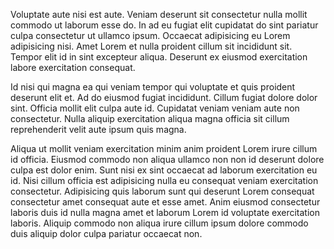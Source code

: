 Voluptate aute nisi est aute. Veniam deserunt sit consectetur nulla mollit commodo ut laborum esse do. In ad eu fugiat elit cupidatat do sint pariatur culpa consectetur ut ullamco ipsum. Occaecat adipisicing eu Lorem adipisicing nisi. Amet Lorem et nulla proident cillum sit incididunt sit. Tempor elit id in sint excepteur aliqua. Deserunt ex eiusmod exercitation labore exercitation consequat.

Id nisi qui magna ea qui veniam tempor qui voluptate et quis proident deserunt elit et. Ad do eiusmod fugiat incididunt. Cillum fugiat dolore dolor sint. Officia mollit elit culpa aute id. Cupidatat veniam veniam aute non consectetur. Nulla aliquip exercitation aliqua magna officia sit cillum reprehenderit velit aute ipsum quis magna.

Aliqua ut mollit veniam exercitation minim anim proident Lorem irure cillum id officia. Eiusmod commodo non aliqua ullamco non non id deserunt dolore culpa est dolor enim. Sunt nisi ex sint occaecat ad laborum exercitation eu id. Nisi cillum officia est adipisicing nulla eu consequat veniam exercitation consectetur. Adipisicing quis laborum sunt qui deserunt Lorem consequat consectetur amet consequat aute et esse amet. Anim eiusmod consectetur laboris duis id nulla magna amet et laborum Lorem id voluptate exercitation laboris. Aliquip commodo non aliqua irure cillum ipsum dolore commodo duis aliquip dolor culpa pariatur occaecat non.